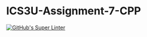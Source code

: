 # ICS3U-Assignment-7-CPP

[![GitHub's Super Linter](https://github.com/trent-hodgins-01/ICS3U-Assignment-7-CPP/workflows/GitHub's%20Super%20Linter/badge.svg)](https://github.com/trent-hodgins-01/ICS3U-Assignment-7-CPP/actions)
